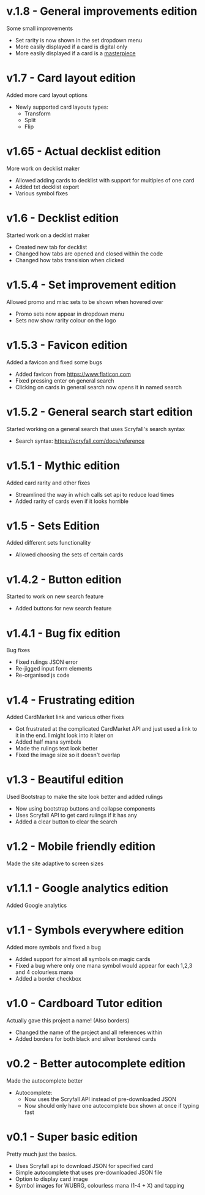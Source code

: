# v.1.8 - General improvements edition
Some small improvements

* Set rarity is now shown in the set dropdown menu
* More easily displayed if a card is digital only
* More easily displayed if a card is a [masterpiece](https://scryfall.com/search?as=&q=is%3Amasterpiece)



# v1.7 - Card layout edition
Added more card layout options

* Newly supported card layouts types:
   * Transform
   * Split
   * Flip


   
# v1.65 - Actual decklist edition
More work on decklist maker

* Allowed adding cards to decklist with support for multiples of one card
* Added txt decklist export
* Various symbol fixes



# v1.6 - Decklist edition
Started work on a decklist maker

* Created new tab for decklist
* Changed how tabs are opened and closed within the code
* Changed how tabs transision when clicked



# v1.5.4 - Set improvement edition
Allowed promo and misc sets to be shown when hovered over

* Promo sets now appear in dropdown menu
* Sets now show rarity colour on the logo 



# v1.5.3 - Favicon edition
Added a favicon and fixed some bugs

* Added favicon from https://www.flaticon.com
* Fixed pressing enter on general search
* Clicking on cards in general search now opens it in named search



# v1.5.2 - General search start edition
Started working on a general search that uses Scryfall's search syntax

* Search syntax: https://scryfall.com/docs/reference



# v1.5.1 - Mythic edition
Added card rarity and other fixes

* Streamlined the way in which calls set api to reduce load times
* Added rarity of cards even if it looks horrible



# v1.5 - Sets Edition
Added different sets functionality

* Allowed choosing the sets of certain cards



# v1.4.2 - Button edition
Started to work on new search feature

* Added buttons for new search feature



# v1.4.1 - Bug fix edition
Bug fixes

* Fixed rulings JSON error
* Re-jigged input form elements
* Re-organised js code



# v1.4 - Frustrating edition
Added CardMarket link and various other fixes

* Got frustrated at the complicated CardMarket API and just used a link to it in the end. I might look into it later on
* Added half mana symbols
* Made the rulings text look better
* Fixed the image size so it doesn't overlap



# v1.3 - Beautiful edition
Used Bootstrap to make the site look better and added rulings

* Now using bootstrap buttons and collapse components
* Uses Scryfall API to get card rulings if it has any
* Added a clear button to clear the search



# v1.2 - Mobile friendly edition
Made the site adaptive to screen sizes



# v1.1.1 - Google analytics edition
Added Google analytics



# v1.1 - Symbols everywhere edition
Added more symbols and fixed a bug

* Added support for almost all symbols on magic cards
* Fixed a bug where only one mana symbol would appear for each 1,2,3 and 4 colourless mana
* Added a border checkbox



# v1.0 - Cardboard Tutor edition
Actually gave this project a name! (Also borders)

* Changed the name of the project and all references within
* Added borders for both black and silver bordered cards




# v0.2 - Better autocomplete edition
Made the autocomplete better

* Autocomplete:
   * Now uses the Scryfall API instead of pre-downloaded JSON
   * Now should only have one autocomplete box shown at once if typing fast




# v0.1 - Super basic edition
Pretty much just the basics.

* Uses Scryfall api to download JSON for specified card
* Simple autocomplete that uses pre-downloaded JSON file
* Option to display card image
* Symbol images for WUBRG, colourless mana (1-4 + X) and tapping

